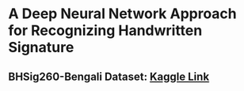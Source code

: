# A Deep Neural Network Approach for Recognizing Handwritten Signature 

## <p> BHSig260-Bengali Dataset: [Kaggle Link](https://www.kaggle.com/datasets/ishanikathuria/handwritten-signature-datasets?select=BHSig260-Bengali)</p>
